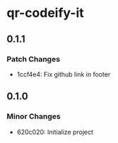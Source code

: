 # qr-codeify-it

## 0.1.1

### Patch Changes

- 1ccf4e4: Fix github link in footer

## 0.1.0

### Minor Changes

- 620c020: Initialize project

